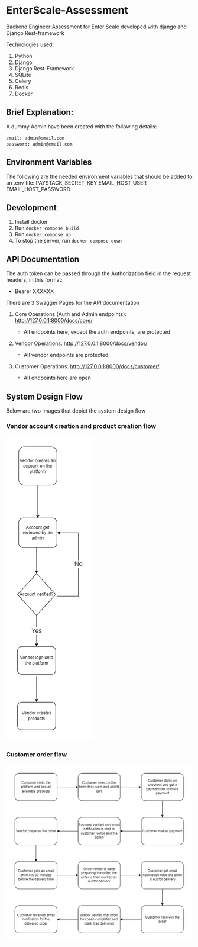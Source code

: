 # EnterScale-Assessment
Backend Engineer Assessment for Enter Scale developed with django and Django Rest-framework

Technologies used:
1. Python
2. Django
3. Django Rest-Framework
4. SQLite
5. Celery
6. Redis
7. Docker



## Brief Explanation:
A dummy Admin have been created with the following details:

    email: admin@email.com
    password: admin@email.com




## Environment Variables
The following are the needed environment variables that should be added to an .env file:
PAYSTACK_SECRET_KEY
EMAIL_HOST_USER
EMAIL_HOST_PASSWORD


## Development
1. Install docker
2. Run `docker compose build`
3. Run `docker compose up`
4. To stop the server, run `docker compose down`


## API Documentation

The auth token can be passed through the Authorization field in the request headers, in this format:
- Bearer XXXXXX

There are 3 Swagger Pages for the API documentation
1. Core Operations (Auth and Admin endpoints): http://127.0.0.1:8000/docs/core/
    - All endpoints here, except the auth endpoints, are protected
2. Vendor Operations: http://127.0.0.1:8000/docs/vendor/
    - All vendor endpoints are protected

3. Customer Operations: http://127.0.0.1:8000/docs/customer/
    - All endpoints here are open


## System Design Flow
Below are two Images that depict the system design flow

### Vendor account creation and product creation flow
![Vendor Flow](<Vendor Flow.png>)

### Customer order flow

![Customer order flow](<Order flow.png>)